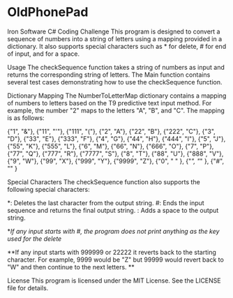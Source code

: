 # OldPhonePad
Iron Software C# Coding Challenge
This program is designed to convert a sequence of numbers into a string of letters using a mapping provided in a dictionary. It also supports special characters such as * for delete, # for end of input, and for a space.

Usage The checkSequence function takes a string of numbers as input and returns the corresponding string of letters. The Main function contains several test cases demonstrating how to use the checkSequence function.

Dictionary Mapping The NumberToLetterMap dictionary contains a mapping of numbers to letters based on the T9 predictive text input method. For example, the number "2" maps to the letters "A", "B", and "C". The mapping is as follows:

{"1", "&"},
{"11", "'"},
{"111", "("},
{"2", "A"},
{"22", "B"},
{"222", "C"},
{"3", "D"},
{"33", "E"},
{"333", "F"},
{"4", "G"},
{"44", "H"},
{"444", "I"},
{"5", "J"},
{"55", "K"},
{"555", "L"},
{"6", "M"},
{"66", "N"},
{"666", "O"},
{"7", "P"},
{"77", "Q"},
{"777", "R"},
{"7777", "S"},
{"8", "T"},
{"88", "U"},
{"888", "V"},
{"9", "W"},
{"99", "X"},
{"999", "Y"},
{"9999", "Z"},
{"0", " " },
{"*", "*" },
{"#", "" }


Special Characters The checkSequence function also supports the following special characters:

*: Deletes the last character from the output string. #: Ends the input sequence and returns the final output string. : Adds a space to the output string.

**If any input starts with *#, the program does not print anything as the key used for the delete**

**If any input starts with 999999 or 22222 it reverts back to the starting character. For example, 9999 would be "Z" but 99999 would revert back to "W" and then continue to the next letters. **

License This program is licensed under the MIT License. See the LICENSE file for details.
